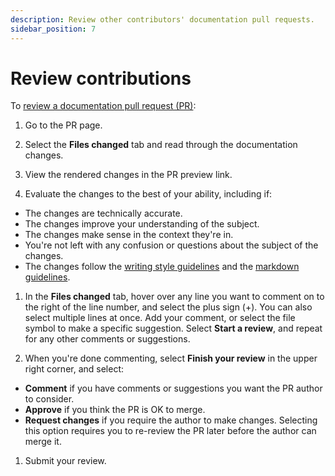 ```yaml
---
description: Review other contributors' documentation pull requests.
sidebar_position: 7
---
```


# Review contributions

To
[review a documentation pull request (PR)](https://docs.github.com/en/pull-requests/collaborating-with-pull-requests/reviewing-changes-in-pull-requests/about-pull-request-reviews):

1. Go to the PR page.

1. Select the **Files changed** tab and read through the documentation changes.

1. View the rendered changes in the PR preview link.

1. Evaluate the changes to the best of your ability, including if:

  - The changes are technically accurate.
  - The changes improve your understanding of the subject.
  - The changes make sense in the context they're in.
  - You're not left with any confusion or questions about the subject of the changes.
  - The changes follow the [writing style guidelines](style-guide.md) and the
    [markdown guidelines](markdown-guide).

1. In the **Files changed** tab, hover over any line you want to comment on to the right of the line number, and select
   the plus sign (+).
   You can also select multiple lines at once.
   Add your comment, or select the file symbol to make a specific suggestion.
   Select **Start a review**, and repeat for any other comments or suggestions.

1. When you're done commenting, select **Finish your review** in the upper right corner, and select:

  - **Comment** if you have comments or suggestions you want the PR author to consider.
  - **Approve** if you think the PR is OK to merge.
  - **Request changes** if you require the author to make changes.
    Selecting this option requires you to re-review the PR later before the author can merge it.

1. Submit your review.

